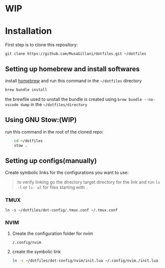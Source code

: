 # WIP
# Installation

First step is to clone this repository:

    git clone https://github.com/MusaGillani/dotfiles.git ~/dotfiles

## Setting up homebrew and install softwares

install [homebrew](https://brew.sh/) and run this command in the `~/dotfiles` directory

```sh
brew bundle install
```

the brewfile used to unstall the bundle is created using `brew bundle --no-vscode dump` in the `~/dotfiles/directory`


## Using GNU Stow:(WIP)

run this command in the root of the cloned repo:

```sh
    cd ~/dotfiles
    stow .
```

## Setting up configs(manually)
Create symbolic links for the configurations you want to use:

> to verify linking go the directory target directory for the link and run `ls -l` or `ls- al` for files starting with `.`

### TMUX

    ln -s ~/dotfiles/dot-config/.tmux.conf ~/.tmux.conf

### NVIM

1. Create the configuration folder for nvim

    `/.config/nvim`

2. create the symbolic link
    ```sh
    ln -s ~/dotfiles/dot-config/nvim/init.lua ~/.config/nvim./init.lua
    ```
